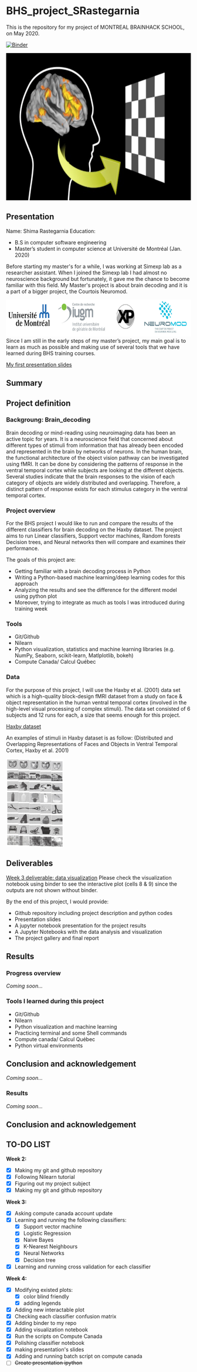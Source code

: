 # BHS_project_SRastegarnia
This is the repository for my project of MONTREAL BRAINHACK SCHOOL, on May 2020.

[![Binder](https://mybinder.org/badge_logo.svg)](https://mybinder.org/v2/gh/brainhack-school2020/BHS_project_SRastegarnia/master)

<img src="Images/Brain_decoding.png" width="1000" height="400">

## Presentation
Name: Shima Rastegarnia
Education:
* B.S in computer software engineering
* Master’s student in computer science at Université de Montréal (Jan. 2020)

Before starting my master's for a while, I was working at Simexp lab as a researcher assistant. When I joined the Simexp lab I had almost no neuroscience background but fortunately, it gave me the chance to become familiar with this field. My Master's project is about brain decoding and it is a part of a bigger project, the Courtois Neuromod.

<img src="Images/logo.png" width="1000" height="100"> 
Since I am still in the early steps of my master’s project, my main goal is to learn as much as possible and making use of several tools that we have learned during BHS training courses.

[My first presentation slides](https://drive.google.com/open?id=1ABaOXwWPks8xB28OlkiwDvqx7D0B2htQ)

## Summary

## Project definition
### Backgroung: Brain_decoding
Brain decoding or mind-reading using neuroimaging data has been an active topic for years. It is a neuroscience field that concerned about different types of stimuli from information that has already been encoded and represented in the brain by networks of neurons. 
In the human brain, the functional architecture of the object vision pathway can be investigated using fMRI.
It can be done by considering the patterns of response in the ventral temporal cortex while subjects are looking at the different objects. Several studies indicate that the brain responses to the vision of each category of objects are widely distributed and overlapping. Therefore, a distinct pattern of response exists for each stimulus category in the ventral temporal cortex.

### Project overview
For the BHS project I would like to run and compare the results of the different classifiers for brain decoding on the Haxby dataset.
The project aims to run Linear classifiers, Support vector machines, Random forests Decision trees, and Neural networks then will compare and examines their performance.

The goals of this project are:

*	Getting familiar with a brain decoding process in Python
*	Writing a Python-based machine learning/deep learning codes for this approach
*	Analyzing the results and see the difference for the different model using python plot
*	Moreover, trying to integrate as much as tools I was introduced during training week

### Tools
*	Git/Github
*	Nilearn
*	Python visualization, statistics and machine learning libraries (e.g. NumPy, Seaborn, scikit-learn, Matlplotlib, bokeh)
* Compute Canada/ Calcul Québec


### Data
For the purpose of this project, I will use the Haxby et al. (2001) data set which is a high-quality block-design fMRI dataset from a study on face & object representation in the human ventral temporal cortex (involved in the high-level visual processing of complex stimuli). The data set consisted of 6 subjects and 12 runs for each, a size that seems enough for this project.

[Haxby dataset](http://data.pymvpa.org/datasets/haxby2001/)

An examples of stimuli in Haxby dataset is as follow: (Distributed and Overlapping Representations of Faces and Objects in Ventral Temporal Cortex, Haxby et al. 2001)

<img src="Images/Haxby_stimuli.png" width="157" height="240">


## Deliverables
[Week 3 deliverable: data visualization](https://github.com/brainhack-school2020/BHS_project_SRastegarnia/blob/master/Data-visualization.ipynb)
Please check the visualization notebook using binder to see the interactive plot (cells 8 & 9) since the outputs are not shown without binder.

By the end of this project, I would provide:

*	Github repository including project description and python codes
*	Presentation slides
*	A jupyter notebook presentation for the project results
* A Jupyter Notebooks with the data analysis and visualization
*	The project gallery and final report

## Results
### Progress overview
*Coming soon...*
### Tools I learned during this project
*	Git/Github
*	Nilearn
*	Python visualization and machine learning
* Practicing terminal and some Shell commands
* Compute canada/ Calcul Québec
*	Python virtual environments

## Conclusion and acknowledgement
*Coming soon...*

### Results
*Coming soon...*

## Conclusion and acknowledgement

## TO-DO LIST
**Week 2:**
  - [x] Making my git and github repository
  - [x] Following Nilearn tutorial
  - [x] Figuring out my project subject
  - [x] Making my git and github repository

**Week 3:**
  - [x] Asking compute canada account update
  - [x] Learning and running the following classifiers:
    - [x] Support vector machine
    - [x] Logistic Regression
    - [x] Naive Bayes
    - [x] K-Nearest Neighbours
    - [x] Neural Networks
    - [x] Decision tree
   - [x] Learning and running cross validation for each classifier

**Week 4:**  
  - [x] Modifying existed plots: 
    - [x] color blind friendly
    - [x] adding legends
  - [x] Adding new interactable plot
  - [x] Checking each classifier confusion matrix
  - [x] Adding binder to my repo
  - [x] Adding visualization notebook
  - [x] Run the scripts on Compute Canada
  - [x] Polishing classifier notebook
  - [x] making presentation's slides
  - [x] Adding and running batch script on compute canada
  - [ ] <s>Create presentation ipython</s>
